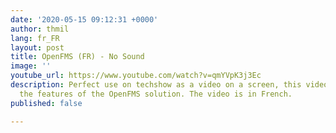 ```yaml
---
date: '2020-05-15 09:12:31 +0000'
author: thmil
lang: fr_FR
layout: post
title: OpenFMS (FR) - No Sound
image: ''
youtube_url: https://www.youtube.com/watch?v=qmYVpK3j3Ec
description: Perfect use on techshow as a video on a screen, this video display all
  the features of the OpenFMS solution. The video is in French.
published: false

---
```

